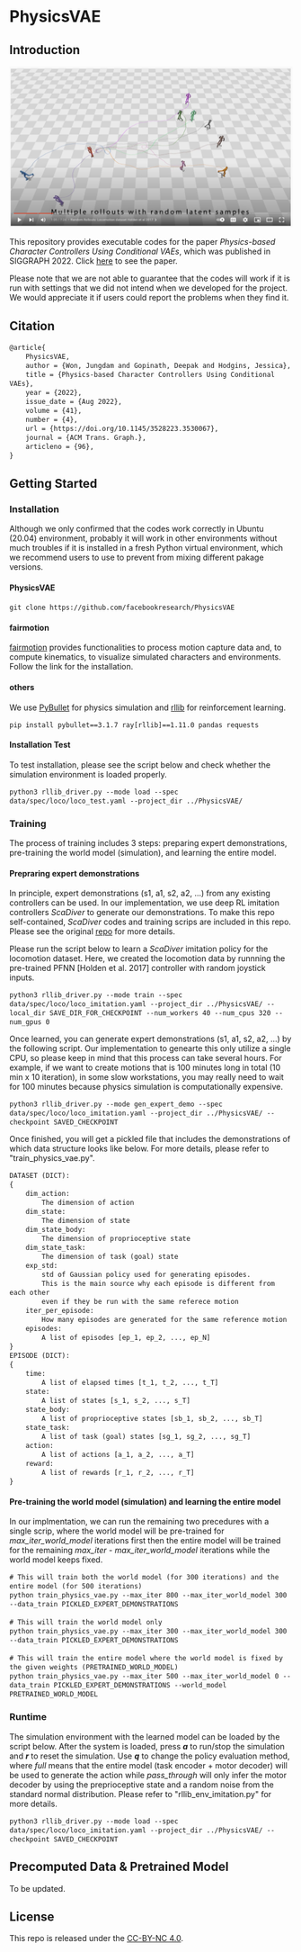 # PhysicsVAE

## Introduction

[![PhysicsVAE](./data/image/PhysicsVAE.png)](https://www.youtube.com/watch?v=6vZkzVvHUzg)

This repository provides executable codes for the paper *Physics-based Character Controllers Using Conditional VAEs*, which was published in SIGGRAPH 2022. Click [here](https://research.facebook.com/publications/physics-based-character-controllers-using-conditional-vaes/) to see the paper.

Please note that we are not able to guarantee that the codes will work if it is run with settings that we did not intend when we developed for the project. We would appreciate it if users could report the problems when they find it.

## Citation

```
@article{
    PhysicsVAE,
    author = {Won, Jungdam and Gopinath, Deepak and Hodgins, Jessica},
    title = {Physics-based Character Controllers Using Conditional VAEs},
    year = {2022},
    issue_date = {Aug 2022},
    volume = {41},
    number = {4},
    url = {https://doi.org/10.1145/3528223.3530067},
    journal = {ACM Trans. Graph.},
    articleno = {96},
}
```

## Getting Started

### Installation

Although we only confirmed that the codes work correctly in Ubuntu (20.04) environment, probably it will work in other environments without much troubles if it is installed in a fresh Python virtual environment, which we recommend users to use to prevent from mixing different pakage versions.

#### PhysicsVAE

```
git clone https://github.com/facebookresearch/PhysicsVAE
```

#### fairmotion

[fairmotion](https://github.com/facebookresearch/fairmotion) provides functionalities to process motion capture data and, to compute kinematics, to visualize simulated characters and environments. Follow the link for the installation.

#### others

We use [PyBullet](https://pybullet.org/wordpress/) for physics simulation and [rllib](https://docs.ray.io/en/latest/rllib.html) for reinforcement learning. 

```
pip install pybullet==3.1.7 ray[rllib]==1.11.0 pandas requests
```

#### Installation Test

To test installation, please see the script below and check whether the simulation environment is loaded properly.

```
python3 rllib_driver.py --mode load --spec data/spec/loco/loco_test.yaml --project_dir ../PhysicsVAE/
```

### Training

The process of training includes 3 steps: preparing expert demonstrations, pre-training the world model (simulation), and learning the entire model.

#### Prepraring expert demonstrations

In principle, expert demonstrations (s1, a1, s2, a2, ...) from any existing controllers can be used. In our implementation, we use deep RL imitation controllers *ScaDiver* to generate our demonstrations. To make this repo self-contained, *ScaDiver* codes and training scrips are included in this repo. Please see the original [repo](https://github.com/facebookresearch/ScaDiver) for more details.

Please run the script below to learn a *ScaDiver* imitation policy for the locomotion dataset. Here, we created the locomotion data by runnning the pre-trained PFNN [Holden et al. 2017] controller with random joystick inputs.

```
python3 rllib_driver.py --mode train --spec data/spec/loco/loco_imitation.yaml --project_dir ../PhysicsVAE/ --local_dir SAVE_DIR_FOR_CHECKPOINT --num_workers 40 --num_cpus 320 --num_gpus 0
```

Once learned, you can generate expert demonstrations (s1, a1, s2, a2, ...) by the following script. Our implementation to genearte this only utilize a single CPU, so please keep in mind that this process can take several hours. For example, if we want to create motions that is 100 minutes long in total (10 min x 10 iteration), in some slow workstations, you may really need to wait for 100 minutes because physics simulation is computationally expensive. 

```
python3 rllib_driver.py --mode gen_expert_demo --spec data/spec/loco/loco_imitation.yaml --project_dir ../PhysicsVAE/ --checkpoint SAVED_CHECKPOINT
```

Once finished, you will get a pickled file that includes the demonstrations of which data structure looks like below. For more details, please refer to "train_physics_vae.py".

```
DATASET (DICT):
{
    dim_action: 
        The dimension of action
    dim_state: 
        The dimension of state
    dim_state_body: 
        The dimension of proprioceptive state
    dim_state_task: 
        The dimension of task (goal) state
    exp_std: 
        std of Gaussian policy used for generating episodes. 
        This is the main source why each episode is different from each other
        even if they be run with the same referece motion
    iter_per_episode:
        How many episodes are generated for the same reference motion
    episodes: 
        A list of episodes [ep_1, ep_2, ..., ep_N]
}
EPISODE (DICT):
{
    time:
        A list of elapsed times [t_1, t_2, ..., t_T]
    state:
        A list of states [s_1, s_2, ..., s_T]
    state_body:
        A list of proprioceptive states [sb_1, sb_2, ..., sb_T]
    state_task:
        A list of task (goal) states [sg_1, sg_2, ..., sg_T]
    action:
        A list of actions [a_1, a_2, ..., a_T]
    reward:
        A list of rewards [r_1, r_2, ..., r_T]
}
```

#### Pre-training the world model (simulation) and learning the entire model

In our implmentation, we can run the remaining two precedures with a single scrip, where the world model will be pre-trained for *max_iter_world_model* iterations first then the entire model will be trained for the remaining *max_iter - max_iter_world_model* iterations while the world model keeps fixed.

```
# This will train both the world model (for 300 iterations) and the entire model (for 500 iterations)
python train_physics_vae.py --max_iter 800 --max_iter_world_model 300 --data_train PICKLED_EXPERT_DEMONSTRATIONS

# This will train the world model only
python train_physics_vae.py --max_iter 300 --max_iter_world_model 300 --data_train PICKLED_EXPERT_DEMONSTRATIONS

# This will train the entire model where the world model is fixed by the given weights (PRETRAINED_WORLD_MODEL)
python train_physics_vae.py --max_iter 500 --max_iter_world_model 0 --data_train PICKLED_EXPERT_DEMONSTRATIONS --world_model PRETRAINED_WORLD_MODEL
```

### Runtime

The simulation environment with the learned model can be loaded by the script below. After the system is loaded, press ***a*** to run/stop the simulation and ***r*** to reset the simulation. Use ***q*** to change the policy evaluation method, where *full* means that the entire model (task encoder + motor decoder) will be used to generate the action while *pass_through* will only infer the motor decoder by using the preprioceptive state and a random noise from the standard normal distribution. Please refer to "rllib_env_imitation.py" for more details.

```
python3 rllib_driver.py --mode load --spec data/spec/loco/loco_imitation.yaml --project_dir ../PhysicsVAE/ --checkpoint SAVED_CHECKPOINT
```

## Precomputed Data & Pretrained Model

To be updated.

## License

This repo is released under the [CC-BY-NC 4.0](https://github.com/facebookresearch/PhysicsVAE/blob/main/LICENSE).
